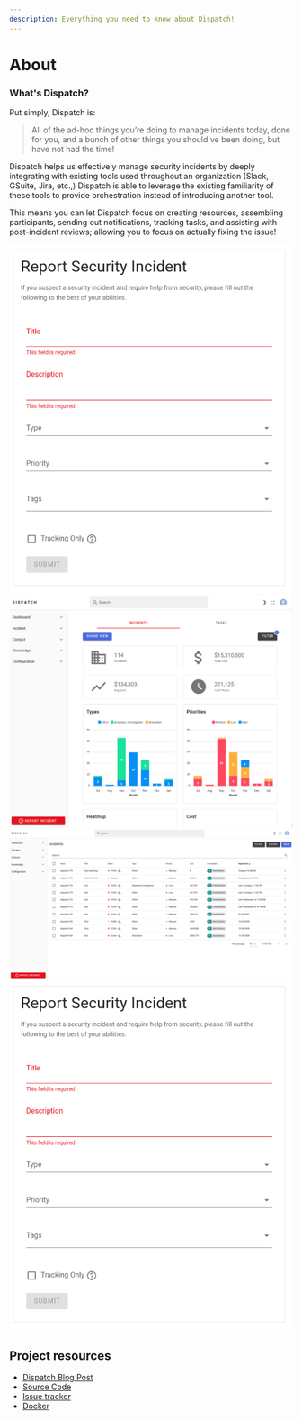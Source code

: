 ```yaml
---
description: Everything you need to know about Dispatch!
---
```


# About

### What's Dispatch?

Put simply, Dispatch is:

> All of the ad-hoc things you’re doing to manage incidents today, done for you, and a bunch of other things you should've been doing, but have not had the time!

Dispatch helps us effectively manage security incidents by deeply integrating with existing tools used throughout an organization \(Slack, GSuite, Jira, etc.,\) Dispatch is able to leverage the existing familiarity of these tools to provide orchestration instead of introducing another tool.

This means you can let Dispatch focus on creating resources, assembling participants, sending out notifications, tracking tasks, and assisting with post-incident reviews; allowing you to focus on actually fixing the issue!

![](https://github.com/Netflix/dispatch/raw/master/docs/.gitbook/assets/thumb-6.png)
![](https://github.com/Netflix/dispatch/raw/master/docs/.gitbook/assets/thumb-4.png)
![](https://github.com/Netflix/dispatch/raw/master/docs/.gitbook/assets/thumb-3.png)
![](https://github.com/Netflix/dispatch/raw/master/docs/.gitbook/assets/thumb-6.png)

## Project resources

- [Dispatch Blog Post](https://medium.com/@NetflixTechBlog/introducing-dispatch-da4b8a2a8072)
- [Source Code](https://github.com/netflix/dispatch)
- [Issue tracker](https://github.com/netflix/dispatch/issues)
- [Docker](https://github.com/Netflix/dispatch-docker)
